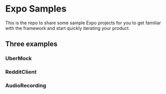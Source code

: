 # Expo Samples
This is the repo to share some sample Expo projects for you to get familiar with the framework and start quickly iterating your product.

## Three examples
### UberMock
### RedditClient
### AudioRecording
